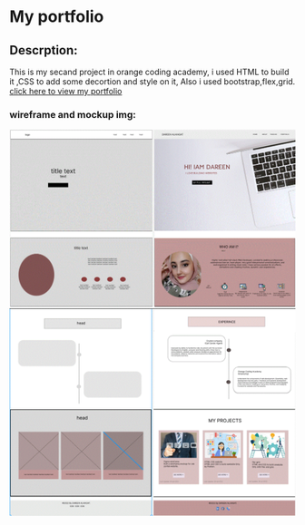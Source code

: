 # My portfolio
## Descrption:
This is my secand project in orange coding academy, i used HTML to build it ,CSS to add some decortion and style on it, Also i used bootstrap,flex,grid.
[click here to view my portfolio](https://dareen323.github.io/portfolio/)
### wireframe and mockup img:
![alt text](wireframe1.GIF)
![alt text](wireframe2.GIF)
